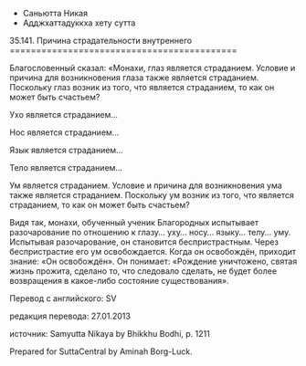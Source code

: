 









* Саньютта Никая
* Адджхаттадуккха хету сутта


35\.141\. Причина страдательности внутреннего
\=\=\=\=\=\=\=\=\=\=\=\=\=\=\=\=\=\=\=\=\=\=\=\=\=\=\=\=\=\=\=\=\=\=\=\=\=\=\=\=\=\=\=



Благословенный сказал: «Монахи, глаз является страданием\. Условие и причина для возникновения глаза также является страданием\. Поскольку глаз возник из того, что является страданием, то как он может быть счастьем?


Ухо является страданием…


Нос является страданием…


Язык является страданием…


Тело является страданием…


Ум является страданием\. Условие и причина для возникновения ума также является страданием\. Поскольку ум возник из того, что является страданием, то как он может быть счастьем?


Видя так, монахи, обученный ученик Благородных испытывает разочарование по отношению к глазу… уху… носу… языку… телу… уму\. Испытывая разочарование, он становится беспристрастным\. Через беспристрастие его ум освобождается\. Когда он освобождён, приходит знание: «Он освобождён»\. Он понимает: «Рождение уничтожено, святая жизнь прожита, сделано то, что следовало сделать, не будет более возвращения в какое\-либо состояние существования»\.



Перевод с английского: SV


редакция перевода: 27\.01\.2013


источник: Samyutta Nikaya by Bhikkhu Bodhi, p\. 1211


Prepared for SuttaCentral by Aminah Borg\-Luck\.






